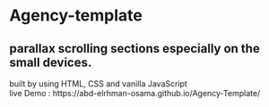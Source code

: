 # Agency-template
<h2>parallax scrolling sections especially on the small devices.</h2>
built by using HTML, CSS and vanilla JavaScript
<br>live Demo : https://abd-elrhman-osama.github.io/Agency-Template/

